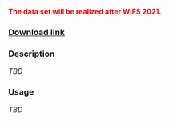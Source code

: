 <p style='font-weight: bold; color:red'>The data set will be realized after WIFS 2021.</p>

### [Download link]()

### Description

_TBD_

### Usage

_TBD_
